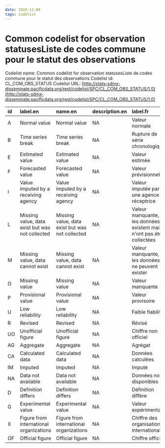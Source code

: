 ```yaml
---
date: 2024-11-08
tags: codelist
---
```


# Common codelist for observation statusesListe de codes commune pour le statut des observations

Codelist name: Common codelist for observation statusesListe de codes commune pour le statut des observations
Codelist id: CL_COM_OBS_STATUS
Codelist URL: [http://stats-sdmx-disseminate.pacificdata.org/rest/codelist/SPC/CL_COM_OBS_STATUS/1.0](http://stats-sdmx-disseminate.pacificdata.org/rest/codelist/SPC/CL_COM_OBS_STATUS/1.0)

|id |label.en                                        |name.en                                         |description.en |label.fr                                                             |name.fr                                                              |description.fr |
|:--|:-----------------------------------------------|:-----------------------------------------------|:--------------|:--------------------------------------------------------------------|:--------------------------------------------------------------------|:--------------|
|A  |Normal value                                    |Normal value                                    |NA             |Valeur normale                                                       |Valeur normale                                                       |NA             |
|B  |Time series break                               |Time series break                               |NA             |Rupture de série chronologique                                       |Rupture de série chronologique                                       |NA             |
|E  |Estimated value                                 |Estimated value                                 |NA             |Valeur estimée                                                       |Valeur estimée                                                       |NA             |
|F  |Forecasted value                                |Forecasted value                                |NA             |Valeur prévisionnelle                                                |Valeur prévisionnelle                                                |NA             |
|I  |Value imputed by a receiving agency             |Value imputed by a receiving agency             |NA             |Valeur imputée par une agence réceptrice                             |Valeur imputée par une agence réceptrice                             |NA             |
|L  |Missing value, data exist but was not collected |Missing value, data exist but was not collected |NA             |Valeur manquante, les données existent mais n'ont pas été collectées |Valeur manquante, les données existent mais n'ont pas été collectées |NA             |
|M  |Missing value, data cannot exist                |Missing value, data cannot exist                |NA             |Valeur manquante, les données ne peuvent exister                     |Valeur manquante, les données ne peuvent exister                     |NA             |
|O  |Missing value                                   |Missing value                                   |NA             |Valeur manquante                                                     |Valeur manquante                                                     |NA             |
|P  |Provisional value                               |Provisional value                               |NA             |Valeur provisoire                                                    |Valeur provisoire                                                    |NA             |
|U  |Low reliability                                 |Low reliability                                 |NA             |Faible fiabilité                                                     |Faible fiabilité                                                     |NA             |
|R  |Revised                                         |Revised                                         |NA             |Révisé                                                               |Révisé                                                               |NA             |
|UO |Unofficial figure                               |Unofficial figure                               |NA             |Chiffre non officiel                                                 |Chiffre non officiel                                                 |NA             |
|AG |Aggregate                                       |Aggregate                                       |NA             |Agrégat                                                              |Agrégat                                                              |NA             |
|CA |Calculated data                                 |Calculated data                                 |NA             |Données calculées                                                    |Données calculées                                                    |NA             |
|IM |Imputed                                         |Imputed                                         |NA             |Imputé                                                               |Imputé                                                               |NA             |
|NA |Data not available                              |Data not available                              |NA             |Données non disponibles                                              |Données non disponibles                                              |NA             |
|D  |Definition differs                              |Definition differs                              |NA             |Définition diffère                                                   |Définition diffère                                                   |NA             |
|G  |Experimental value                              |Experimental value                              |NA             |Valeur expérimentale                                                 |Valeur expérimentale                                                 |NA             |
|X  |Figure from international organizations         |Figure from international organizations         |NA             |Chiffre des organisations internationales                            |Chiffre des organisations internationales                            |NA             |
|OF |Official figure                                 |Official figure                                 |NA             |Chiffre officiel                                                     |Chiffre officiel                                                     |NA             |
